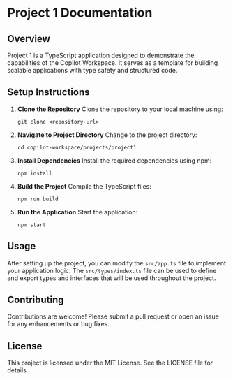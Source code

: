 # Project 1 Documentation

## Overview

Project 1 is a TypeScript application designed to demonstrate the capabilities of the Copilot Workspace. It serves as a template for building scalable applications with type safety and structured code.

## Setup Instructions

1. **Clone the Repository**
   Clone the repository to your local machine using:
   ```
   git clone <repository-url>
   ```

2. **Navigate to Project Directory**
   Change to the project directory:
   ```
   cd copilot-workspace/projects/project1
   ```

3. **Install Dependencies**
   Install the required dependencies using npm:
   ```
   npm install
   ```

4. **Build the Project**
   Compile the TypeScript files:
   ```
   npm run build
   ```

5. **Run the Application**
   Start the application:
   ```
   npm start
   ```

## Usage

After setting up the project, you can modify the `src/app.ts` file to implement your application logic. The `src/types/index.ts` file can be used to define and export types and interfaces that will be used throughout the project.

## Contributing

Contributions are welcome! Please submit a pull request or open an issue for any enhancements or bug fixes.

## License

This project is licensed under the MIT License. See the LICENSE file for details.